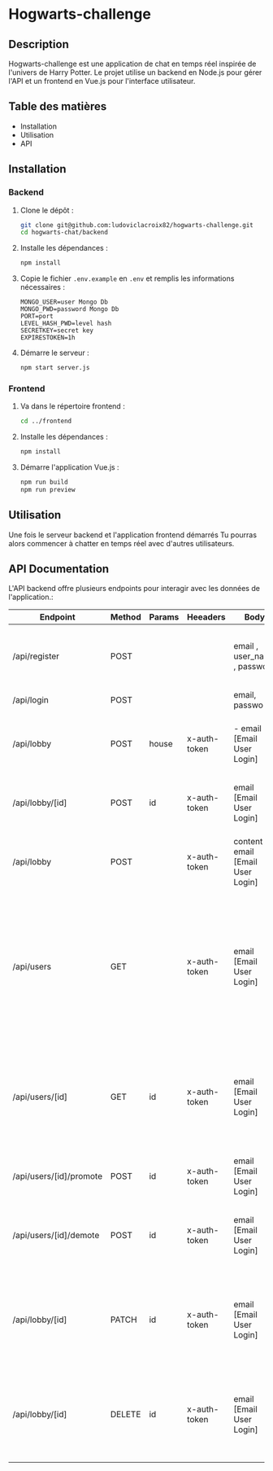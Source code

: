 # Hogwarts-challenge

## Description
Hogwarts-challenge est une application de chat en temps réel inspirée de l'univers de Harry Potter. Le projet utilise un backend en Node.js pour gérer l'API et un frontend en Vue.js pour l'interface utilisateur.

## Table des matières
- Installation
- Utilisation
- API

## Installation

### Backend
1. Clone le dépôt :
    ```bash
    git clone git@github.com:ludoviclacroix82/hogwarts-challenge.git
    cd hogwarts-chat/backend
    ```
2. Installe les dépendances :
    ```bash
    npm install
    ```
3. Copie le fichier `.env.example` en `.env` et remplis les informations nécessaires :
    ```env
    MONGO_USER=user Mongo Db
    MONGO_PWD=password Mongo Db
    PORT=port
    LEVEL_HASH_PWD=level hash
    SECRETKEY=secret key
    EXPIRESTOKEN=1h
    ```
4. Démarre le serveur :
    ```bash
    npm start server.js
    ```

### Frontend
1. Va dans le répertoire frontend :
    ```bash
    cd ../frontend
    ```
2. Installe les dépendances :
    ```bash
    npm install
    ```
3. Démarre l'application Vue.js :
    ```bash
    npm run build
    npm run preview
    ```

## Utilisation
Une fois le serveur backend et l'application frontend démarrés
Tu pourras alors commencer à chatter en temps réel avec d'autres utilisateurs.

##  API Documentation
L'API backend offre plusieurs endpoints pour interagir avec les données de l'application.:

| Endpoint                | Method | Params | Heeaders |  Body                                   | Response                                                                                                               |
| ----------------------- | ------ | ------------- | ---------- | -------------------------------------------- | ---------------------------------------------------------------------------------------------------------------------- |
| /api/register           | POST   |              |           | email , user_name , password| A message stating the user has been created                                          |
| /api/login              | POST   |               |            |email, passwo | A JSON Data                                                                     |
| /api/lobby              | POST   |   house        |  x-auth-token   | -   email [Email User Login]                                  | An array containing all the message from the lobby                                                                     |
| /api/lobby/[id]         | POST    | id           |    x-auth-token         |    email [Email User Login]                             | A single message object from the lobby                                                                                 |
| /api/lobby              | POST   |            |   x-auth-token        | content : , email [Email User Login]              | A message stating the message has been posted                                        |
| /api/users              | GET    |           | x-auth-token   |            email [Email User Login]                                  | A list of users, if the user is an admin gets all the registered users, if not only gets the users from the same house |
| /api/users/[id]         | GET    | id          |   x-auth-token          |    email [Email User Login]                                           | A single user. If the user is not an admin, can only get details from people that are in the same house.               |
| /api/users/[id]/promote | POST   | id           | x-auth-token         | email [Email User Login]                                             | Gives admin right to the user                                                                                          |
| /api/users/[id]/demote  | POST   | id           | x-auth-token         |  email [Email User Login]                                           | Removes admin right from the user (cannot be done on self)                                                             |
| /api/lobby/[id]         | PATCH  | id          | x-auth-token   | email [Email User Login]      | Edit a message. Users can only edit their own messages, unless they are admins.                                        |
| /api/lobby/[id]         | DELETE | id          | x-auth-token   |  email [Email User Login]                                             | Delete a message. Users can only edit their own messages, unless they are admins.                                      |


